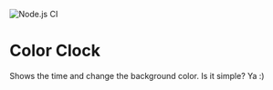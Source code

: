 ![Node.js CI](https://github.com/Moondas/colorClock/workflows/Node.js%20CI/badge.svg)

# Color Clock
Shows the time and change the background color. Is it simple? Ya :)
